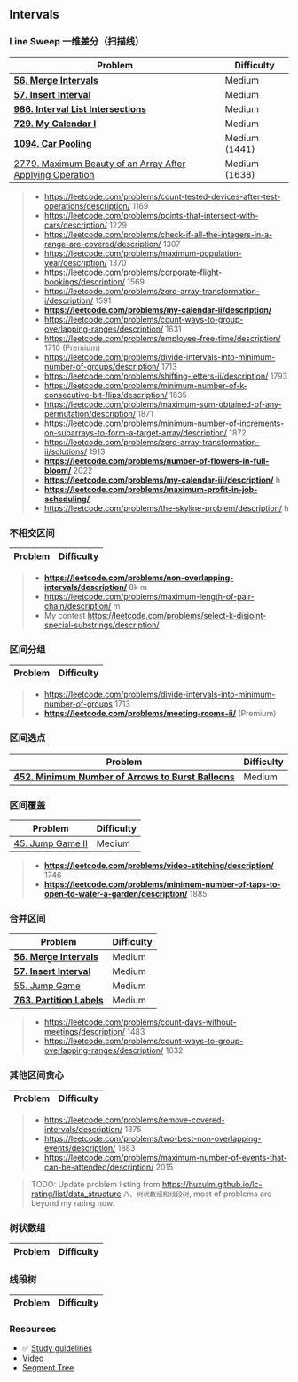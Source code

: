 ## Intervals

### Line Sweep 一维差分（扫描线）
| Problem          | Difficulty |
|------------------|------------|
|**[56. Merge Intervals](../leetcode/56.merge-intervals.md)**|Medium|
|**[57. Insert Interval](../leetcode/57.insert-interval.md)**|Medium|
|**[986. Interval List Intersections](../leetcode/986.interval-list-intersections.md)**|Medium|
|**[729. My Calendar I](../leetcode/729.my-calendar-i.md)**|Medium|
|**[1094. Car Pooling](../leetcode/1094.car-pooling.md)**|Medium (1441)|
|[2779. Maximum Beauty of an Array After Applying Operation](../leetcode/2779.maximum-beauty-of-an-array-after-applying-operation.md)|Medium (1638)|

> * https://leetcode.com/problems/count-tested-devices-after-test-operations/description/ 1169
> * https://leetcode.com/problems/points-that-intersect-with-cars/description/ 1229
> * https://leetcode.com/problems/check-if-all-the-integers-in-a-range-are-covered/description/ 1307
> * https://leetcode.com/problems/maximum-population-year/description/ 1370
> * https://leetcode.com/problems/corporate-flight-bookings/description/ 1569
> * https://leetcode.com/problems/zero-array-transformation-i/description/ 1591
> * **https://leetcode.com/problems/my-calendar-ii/description/** 
> * https://leetcode.com/problems/count-ways-to-group-overlapping-ranges/description/ 1631
> * https://leetcode.com/problems/employee-free-time/description/ 1710 (Premium)
> * https://leetcode.com/problems/divide-intervals-into-minimum-number-of-groups/description/ 1713
> * https://leetcode.com/problems/shifting-letters-ii/description/ 1793
> * https://leetcode.com/problems/minimum-number-of-k-consecutive-bit-flips/description/ 1835
> * https://leetcode.com/problems/maximum-sum-obtained-of-any-permutation/description/ 1871
> * https://leetcode.com/problems/minimum-number-of-increments-on-subarrays-to-form-a-target-array/description/ 1872
> * https://leetcode.com/problems/zero-array-transformation-ii/solutions/ 1913
> * **https://leetcode.com/problems/number-of-flowers-in-full-bloom/** 2022
> * **https://leetcode.com/problems/my-calendar-iii/description/** h
> * **https://leetcode.com/problems/maximum-profit-in-job-scheduling/**
> * https://leetcode.com/problems/the-skyline-problem/description/ h

### 不相交区间
| Problem          | Difficulty |
|------------------|------------|

> * **https://leetcode.com/problems/non-overlapping-intervals/description/** 8k m
> * https://leetcode.com/problems/maximum-length-of-pair-chain/description/ m
> * My contest https://leetcode.com/problems/select-k-disjoint-special-substrings/description/

### 区间分组
| Problem          | Difficulty |
|------------------|------------|
> * https://leetcode.com/problems/divide-intervals-into-minimum-number-of-groups 1713
> * **https://leetcode.com/problems/meeting-rooms-ii/** (Premium)

### 区间选点
| Problem          | Difficulty |
|------------------|------------|
|**[452. Minimum Number of Arrows to Burst Balloons](../leetcode/452.minimum-number-of-arrows-to-burst-balloons.md)**|Medium|

### 区间覆盖
| Problem          | Difficulty |
|------------------|------------|
|[45. Jump Game II](../leetcode/45.jump-game-ii.md)|Medium|

> * **https://leetcode.com/problems/video-stitching/description/** 1746
> * **https://leetcode.com/problems/minimum-number-of-taps-to-open-to-water-a-garden/description/** 1885

### 合并区间
| Problem          | Difficulty |
|------------------|------------|
|**[56. Merge Intervals](../leetcode/56.merge-intervals.md)**|Medium|
|**[57. Insert Interval](../leetcode/57.insert-interval.md)**|Medium|
|[55. Jump Game](../leetcode/55.jump-game.md)|Medium|
|**[763. Partition Labels](../leetcode/763.partition-labels.md)**|Medium|

> * https://leetcode.com/problems/count-days-without-meetings/description/ 1483
> * https://leetcode.com/problems/count-ways-to-group-overlapping-ranges/description/ 1632

### 其他区间贪心
| Problem          | Difficulty |
|------------------|------------|
> * https://leetcode.com/problems/remove-covered-intervals/description/ 1375
> * https://leetcode.com/problems/two-best-non-overlapping-events/description/ 1883
> * https://leetcode.com/problems/maximum-number-of-events-that-can-be-attended/description/ 2015

> TODO: Update problem listing from https://huxulm.github.io/lc-rating/list/data_structure `八、树状数组和线段树`, most of problems are beyond my rating now.

### 树状数组
| Problem          | Difficulty |
|------------------|------------|
 
### 线段树
| Problem          | Difficulty |
|------------------|------------|

### Resources
* ✅ [Study guidelines](https://leetcode.com/discuss/study-guide/2166045/)
* [Video](https://www.bilibili.com/video/BV1qY411n7Qs/?vd_source=2f62e0e1762a6703c96771d3baa35968)
* [Segment Tree](https://leetcode.cn/problems/my-calendar-i/solutions/1646264/by-jiang-hui-4-pyfn/)